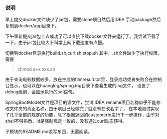 ### 说明
早上提交docker文件缺少了jar包，需要clone项目然后用IDEA 手动package然后复制到docker/app目录下。

下午重新提交jar包上去成功了可以直接下载docker文件夹运行了。我尝试下载了一下，由于jar包比较大不科学上网下载速度有点慢。

切换到docker目录执行build.sh,curl.sh,stop.sh
其中，.sh文件缺少了执行权限，需要

> chmod a+x xxx.sh

由于查询电影数据较多，放在生成的filmresult.txt里，登录成功或者失败会在控制台显示，也可以在huanglog/spring.log目录下查看生成的log文件，
设置了debug级别，会显示执行的sql语句。

SpringBootModel文件是项目的源文件，尝试 IDEA rename项目名称似乎不能修改文件夹的真正名称，由于项目已经做完了就没有在改名字了，
在本地测试实现了几乎全部的规定的功能，除了根据返回的customerId进行下一步操作，由于对shell不够熟悉，id是强制规定一致的，没有通过curl动态获得。

子模块的README.md没写东西，无需阅读。




